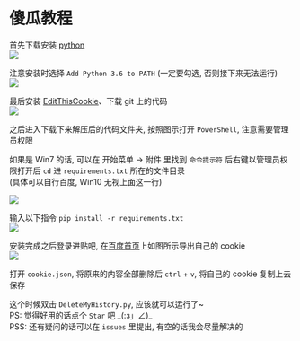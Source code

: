 # 傻瓜教程

首先下载安装 [python][1]  
![][2]  

注意安装时选择 `Add Python 3.6 to PATH`  (一定要勾选, 否则接下来无法运行)  
![][3]  

最后安装 [EditThisCookie][8]、下载 git 上的代码  
![][9]  

之后进入下载下来解压后的代码文件夹, 按照图示打开 `PowerShell`, 注意需要管理员权限  

如果是 Win7 的话, 可以在 开始菜单 -> 附件 里找到 `命令提示符` 后右键以管理员权限打开后 `cd` 进 `requirements.txt` 所在的文件目录  
(具体可以自行百度, Win10 无视上面这一行)  

![][15]  
  
输入以下指令 `pip install -r requirements.txt`  
![][16]  

安装完成之后登录进贴吧, 在[百度首页][17]上如图所示导出自己的 cookie  
![][18]  

打开 `cookie.json`, 将原来的内容全部删除后 `ctrl` +  `v`, 将自己的 cookie 复制上去保存  

这个时候双击 `DeleteMyHistory.py`, 应该就可以运行了~  
PS: 觉得好用的话点个 `Star` 吧 \_(:з」∠)\_  
PSS: 还有疑问的话可以在 `issues` 里提出, 有空的话我会尽量解决的

[1]: https://www.python.org/
[2]: http://i.imgur.com/o3wdzlk.png
[3]: http://i.imgur.com/P206SmS.png
[8]: https://chrome.google.com/webstore/detail/editthiscookie/fngmhnnpilhplaeedifhccceomclgfbg
[9]: https://imgur.com/4qq0Cxo.png
[15]: https://imgur.com/gucdJKA.png
[16]: https://imgur.com/bojLBlf.png
[17]: https://www.baidu.com
[18]: https://imgur.com/6vS5ihv.png
